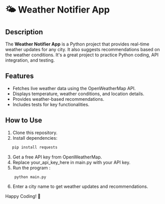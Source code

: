 # 🌤 Weather Notifier App

## Description
The **Weather Notifier App** is a Python project that provides real-time weather updates for any city. It also suggests recommendations based on the weather conditions. It's a great project to practice Python coding, API integration, and testing.

## Features
- Fetches live weather data using the OpenWeatherMap API.
- Displays temperature, weather conditions, and location details.
- Provides weather-based recommendations.
- Includes tests for key functionalities.

## How to Use
1. Clone this repository.
2. Install dependencies:
```bash
   pip install requests
```
3. Get a free API key from OpenWeatherMap.
4. Replace your_api_key_here in main.py with your API key.
5. Run the program : 
```bash
    python main.py
```
6. Enter a city name to get weather updates and recommendations.

Happy Coding! 🚀





